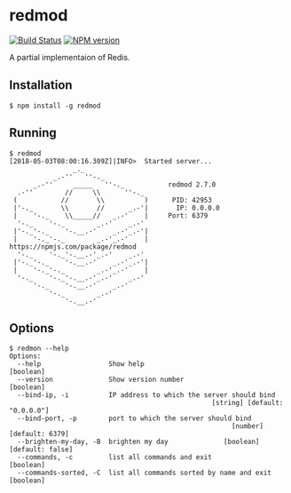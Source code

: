 # redmod

[![Build Status][travis-image]][travis-url]
[![NPM version][npm-image]][npm-url]

A partial implementaion of Redis.

## Installation

```shell
$ npm install -g redmod
```

## Running

```shell
$ redmod
[2018-05-03T08:00:16.309Z]|INFO>  Started server...
                _._
           _.-''   ''-._
      _.-''     _____   ''-._           redmod 2.7.0
  .-''        //     \\      ''-._
 (           //       \\          )      PID: 42953
 |'-._       \\       //      _.-'|       IP: 0.0.0.0
 |    '-._    \\_____//   _.-'    |     Port: 6379
  '-._    '-._        _.-'    _.-'
 |'-._'-._    '-.__.-'    _.-'_.-'|
 |    '-._'-._        _.-'_.-'    |     https://npmjs.com/package/redmod
  '-._    '-._'-.__.-'_.-'    _.-'
 |'-._'-._    '-.__.-'    _.-'_.-'|
 |    '-._'-._        _.-'_.-'    |
  '-._    '-._'-.__.-'_.-'    _.-'
      '-._    '-.__.-'    _.-'
          '-._        _.-'
              '-.__.-'
```

## Options

```shell
$ redmon --help
Options:
  --help                 Show help                                     [boolean]
  --version              Show version number                           [boolean]
  --bind-ip, -i          IP address to which the server should bind
                                                   [string] [default: "0.0.0.0"]
  --bind-port, -p        port to which the server should bind
                                                        [number] [default: 6379]
  --brighten-my-day, -B  brighten my day              [boolean] [default: false]
  --commands, -c         list all commands and exit                    [boolean]
  --commands-sorted, -C  list all commands sorted by name and exit     [boolean]
```

[travis-url]: https://travis-ci.org/joeledwards/redmod
[travis-image]: https://img.shields.io/travis/joeledwards/redmod/master.svg
[npm-url]: https://www.npmjs.com/package/redmod
[npm-image]: https://img.shields.io/npm/v/redmod.svg
